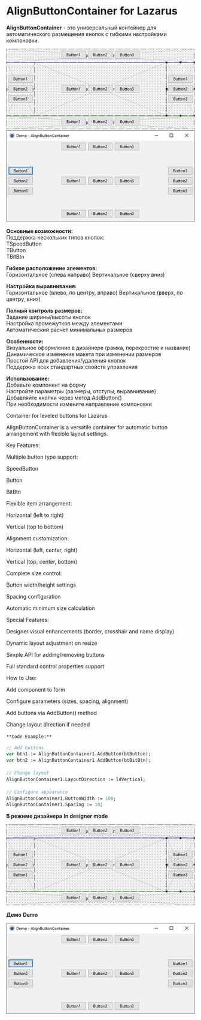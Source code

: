# AlignButtonContainer for Lazarus

**AlignButtonContainer** - это универсальный контейнер для автоматического размещения кнопок с гибкими настройками компоновки.

![image](/image.png "image")  ![image](/demo.png "image")

**Основные возможности:**</br>
Поддержка нескольких типов кнопок:</br>
TSpeedButton</br>
TButton</br>
TBitBtn</br>

**Гибкое расположение элементов:**</br>
Горизонтальное (слева направо)
Вертикальное (сверху вниз)

**Настройка выравнивания:**</br>
Горизонтальное (влево, по центру, вправо)
Вертикальное (вверх, по центру, вниз)

**Полный контроль размеров:**</br>
Задание ширины/высоты кнопок</br>
Настройка промежутков между элементами</br>
Автоматический расчет минимальных размеров</br>

**Особенности:**</br>
Визуальное оформление в дизайнере (рамка, перекрестие и название)</br>
Динамическое изменение макета при изменении размеров</br>
Простой API для добавления/удаления кнопок</br>
Поддержка всех стандартных свойств управления</br>

**Использование:**</br>
Добавьте компонент на форму</br>
Настройте параметры (размеры, отступы, выравнивание)</br>
Добавляйте кнопки через метод AddButton()</br>
При необходимости измените направление компоновки</br>

Container for leveled buttons for Lazarus</br>

AlignButtonContainer is a versatile container for automatic button arrangement with flexible layout settings.

Key Features:

Multiple button type support:

SpeedButton

Button

BitBtn

Flexible item arrangement:

Horizontal (left to right)

Vertical (top to bottom)

Alignment customization:

Horizontal (left, center, right)

Vertical (top, center, bottom)

Complete size control:

Button width/height settings

Spacing configuration

Automatic minimum size calculation

Special Features:

Designer visual enhancements (border, crosshair and name display)

Dynamic layout adjustment on resize

Simple API for adding/removing buttons

Full standard control properties support

How to Use:

Add component to form

Configure parameters (sizes, spacing, alignment)

Add buttons via AddButton() method

Change layout direction if needed

`**Code Example:**`</br>
````pascal
// Add buttons
var btn1 := AlignButtonContainer1.AddButton(btButton);
var btn2 := AlignButtonContainer1.AddButton(btBitBtn);

// Change layout
AlignButtonContainer1.LayoutDirection := ldVertical;

// Configure appearance
AlignButtonContainer1.ButtonWidth := 100;
AlignButtonContainer1.Spacing := 10;
````

**В режиме дизайнера**
**In designer mode**

![image](/image.png "image")


**Демо**
**Demo**

![image](/demo.png "image")
